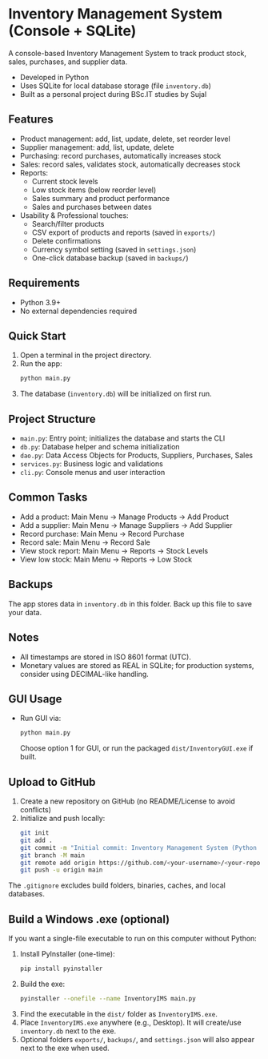 # Inventory Management System (Console + SQLite)

A console-based Inventory Management System to track product stock, sales, purchases, and supplier data.

- Developed in Python
- Uses SQLite for local database storage (file `inventory.db`)
- Built as a personal project during BSc.IT studies by Sujal

## Features
- Product management: add, list, update, delete, set reorder level
- Supplier management: add, list, update, delete
- Purchasing: record purchases, automatically increases stock
- Sales: record sales, validates stock, automatically decreases stock
- Reports:
  - Current stock levels
  - Low stock items (below reorder level)
  - Sales summary and product performance
  - Sales and purchases between dates
- Usability & Professional touches:
  - Search/filter products
  - CSV export of products and reports (saved in `exports/`)
  - Delete confirmations
  - Currency symbol setting (saved in `settings.json`)
  - One-click database backup (saved in `backups/`)

## Requirements
- Python 3.9+
- No external dependencies required

## Quick Start
1. Open a terminal in the project directory.
2. Run the app:
   ```bash
   python main.py
   ```
3. The database (`inventory.db`) will be initialized on first run.

## Project Structure
- `main.py`: Entry point; initializes the database and starts the CLI
- `db.py`: Database helper and schema initialization
- `dao.py`: Data Access Objects for Products, Suppliers, Purchases, Sales
- `services.py`: Business logic and validations
- `cli.py`: Console menus and user interaction

## Common Tasks
- Add a product: Main Menu → Manage Products → Add Product
- Add a supplier: Main Menu → Manage Suppliers → Add Supplier
- Record purchase: Main Menu → Record Purchase
- Record sale: Main Menu → Record Sale
- View stock report: Main Menu → Reports → Stock Levels
- View low stock: Main Menu → Reports → Low Stock

## Backups
The app stores data in `inventory.db` in this folder. Back up this file to save your data.

## Notes
- All timestamps are stored in ISO 8601 format (UTC).
- Monetary values are stored as REAL in SQLite; for production systems, consider using DECIMAL-like handling. 

## GUI Usage
- Run GUI via:
  ```bash
  python main.py
  ```
  Choose option 1 for GUI, or run the packaged `dist/InventoryGUI.exe` if built.

## Upload to GitHub
1. Create a new repository on GitHub (no README/License to avoid conflicts)
2. Initialize and push locally:
   ```bash
   git init
   git add .
   git commit -m "Initial commit: Inventory Management System (Python + SQLite + Tkinter GUI)"
   git branch -M main
   git remote add origin https://github.com/<your-username>/<your-repo>.git
   git push -u origin main
   ```

The `.gitignore` excludes build folders, binaries, caches, and local databases.

## Build a Windows .exe (optional)

If you want a single-file executable to run on this computer without Python:

1. Install PyInstaller (one-time):
   ```bash
   pip install pyinstaller
   ```
2. Build the exe:
   ```bash
   pyinstaller --onefile --name InventoryIMS main.py
   ```
3. Find the executable in the `dist/` folder as `InventoryIMS.exe`.
4. Place `InventoryIMS.exe` anywhere (e.g., Desktop). It will create/use `inventory.db` next to the exe.
5. Optional folders `exports/`, `backups/`, and `settings.json` will also appear next to the exe when used. 